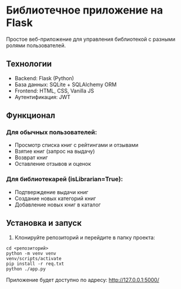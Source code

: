 # Библиотечное приложение на Flask

Простое веб-приложение для управления библиотекой с разными ролями пользователей.

## Технологии
- Backend: Flask (Python)
- База данных: SQLite + SQLAlchemy ORM
- Frontend: HTML, CSS, Vanilla JS
- Аутентификация: JWT

## Функционал

### Для обычных пользователей:
- Просмотр списка книг с рейтингами и отзывами
- Взятие книг (запрос на выдачу)
- Возврат книг
- Оставление отзывов и оценок

### Для библиотекарей (isLibrarian=True):
- Подтверждение выдачи книг
- Создание новых категорий книг
- Добавление новых книг в каталог

## Установка и запуск

1. Клонируйте репозиторий и перейдите в папку проекта:
```git clone <репозиторий> 
cd <репозиторий>
python -m venv venv
venv/scripts/activate
pip install -r req.txt
python ./app.py
```

Приложение будет доступно по адресу: http://127.0.0.1:5000/
